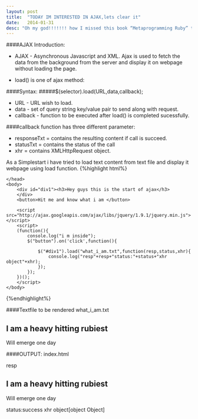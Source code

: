 ```yaml
---
layout: post
title:  "TODAY IM INTERESTED IN AJAX,lets clear it"
date:   2014-01-31 
desc: "Oh my god!!!!!!! how I missed this book “Metaprogramming Ruby” the name was scarring me oh this may be the advanced version of ruby ,I should not read this until I am good enough in ruby.I am damn sure that i am not still beginner in ruby.come lets dive in.cooool"
---
```

####AJAX Introduction:
+ AJAX - Asynchronous Javascript and XML.
Ajax is used to fetch the data from the background from the server and
display it on webpage without loading the page.


+ load() is one of ajax method:

####Syntax:
#####$(selector).load(URL,data,callback);

+ URL - URL wish to load.
+ data - set of query string key/value pair to send along with request.
+ callback - function to be executed after  load() is completed sucessfully.


####callback function has three different parameter:

+ responseTxt = contains the resulting content if call is succeed.
+ statusTxt = contains the status of the call
+ xhr = contains XMLHttpRequest object.

As a Simplestart i have tried to load text content from text file and display it
webpage using load function.
{%highlight html%}
<!DOCTYPE html>
<html>
	<head>
		<meta content="text/html;charset=utf-8" http-equiv="Content-Type">
		<meta content="utf-8" http-equiv="encoding">

	</head>
	<body>
		<div id="div1"><h3>Hey guys this is the start of ajax</h3>
		</div>
		<button>Hit me and know what i am </button>
	
		<script src="http://ajax.googleapis.com/ajax/libs/jquery/1.9.1/jquery.min.js"></script>
		<script>
		(function(){
			console.log("i m inside");
			$("button").on('click',function(){
				
				$("#div1").load("what_i_am.txt",function(resp,status,xhr){
					console.log("resp"+resp+"status:"+status+"xhr object"+xhr);
				});
			});
		})();
		</script>
	</body>
</html>
{%endhighlight%}

####Textfile to be rendered
what_i_am.txt

<h2>I am a heavy hitting rubiest</h2>
<p>Will emerge one day</p>

####OUTPUT:
index.html 

resp<h2>I am a heavy hitting rubiest</h2>
<p>Will emerge one day</p>
status:success
xhr object[object Object]